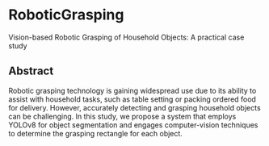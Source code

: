 # RoboticGrasping
Vision-based Robotic Grasping of Household Objects: A practical case study


## Abstract
Robotic grasping technology is gaining widespread use due to its ability to assist with household tasks, such as table setting or packing ordered food for delivery. However, accurately detecting and grasping household objects can be challenging. In this study, we propose a system that employs YOLOv8 for object segmentation and engages computer-vision techniques to determine the grasping rectangle for each object.
